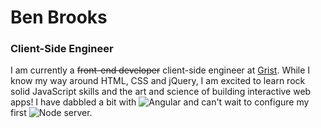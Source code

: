 # Ben Brooks
### Client-Side Engineer


I am currently a ~~front-end developer~~ client-side engineer at [Grist](http://grist.org). While I know my way around HTML, CSS and jQuery, I am excited to learn rock solid JavaScript skills and the art and science of building interactive web apps! I have dabbled a bit with ![Angular](http://cdn3.icicletech.com/media/t_logo-angularjs-transparent.png) and can't wait to configure my first ![Node](http://developwithguru.com/wp-content/uploads/2013/06/nodejs-logo.png) server.


